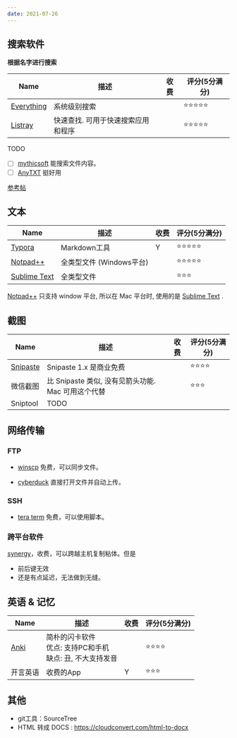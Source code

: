 ```yaml
---
date: 2021-07-26
---
```




## 搜索软件

**根据名字进行搜索**

| Name                                     | 描述                               | 收费 | 评分(5分满分) |
| ---------------------------------------- | ---------------------------------- | ---- | ------------- |
| [Everything](https://www.voidtools.com/) | 系统级别搜索                       |      | ⭐⭐⭐⭐⭐         |
| [Listray](https://www.listary.com/)      | 快速查找. 可用于快速搜索应用和程序 |      | ⭐⭐⭐⭐⭐         |

TODO

- [ ] [mythicsoft](https://www.mythicsoft.com/) 能搜索文件内容。
- [ ] [AnyTXT](https://sourceforge.net/projects/anytxt/) 挺好用

[参考帖](https://www.zhihu.com/question/20237918)



## 文本

| Name                                                 | 描述                     | 收费 | 评分(5分满分) |
| ---------------------------------------------------- | ------------------------ | ---- | ------------- |
| [Typora](https://typora.io/)                         | Markdown工具             | Y    | ⭐⭐⭐⭐⭐         |
| [Notpad++](https://notepad-plus-plus.org/downloads/) | 全类型文件 (Windows平台) |      | ⭐⭐⭐⭐⭐         |
| [Sublime Text](https://www.sublimetext.com/)         | 全类型文件               |      | ⭐⭐⭐           |

[Notpad++](https://notepad-plus-plus.org/downloads/) 只支持 window 平台, 所以在 Mac 平台时, 使用的是 [Sublime Text](https://www.sublimetext.com/) .



## 截图

| Name                                  | 描述                                 | 收费 | 评分(5分满分) |
| ------------------------------------- | ------------------------------------ | ---- | ------------- |
| [Snipaste](https://www.snipaste.com/) | Snipaste 1.x 是商业免费              |      | ⭐⭐⭐⭐          |
| 微信截图                              | 比 Snipaste 类似, 没有见箭头功能. Mac 可用这个代替 |      | ⭐⭐⭐          |
| Sniptool                              | TODO                                 |      |               |



## 网络传输

### FTP

- [winscp](https://winscp.net/eng/download.php) 免费，可以同步文件。

- [cyberduck](https://cyberduck.io/download/) 直接打开文件并自动上传。

### SSH

- [tera term](https://ttssh2.osdn.jp/index.html.en) 免费，可以使用脚本。

### 跨平台软件

[synergy](https://symless.com/synergy)，收费，可以跨越主机复制粘体。但是

- 前后键无效
- 还是有点延迟，无法做到无缝。



## 英语 & 记忆

| Name                              | 描述                                                         | 收费 | 评分(5分满分) |
| --------------------------------- | ------------------------------------------------------------ | ---- | ------------- |
| [Anki](https://apps.ankiweb.net/) | 简朴的闪卡软件  <br />优点: 支持PC和手机<br />缺点: 丑, 不大支持发音 |      | ⭐⭐⭐⭐          |
| 开言英语                          | 收费的App                                                    | Y    | ⭐⭐⭐           |





## 其他

- git工具：SourceTree 
- HTML 转成 DOCS : https://cloudconvert.com/html-to-docx



